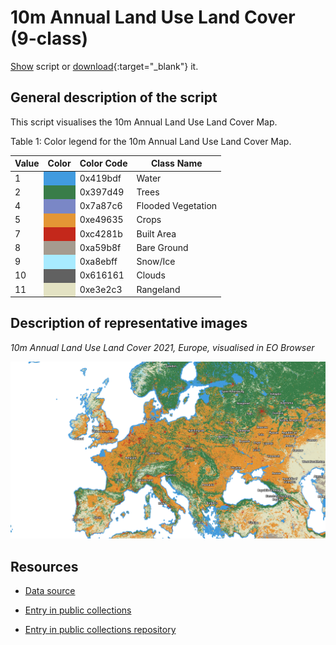# 10m Annual Land Use Land Cover (9-class)

<a href="#" id='togglescript'>Show</a> script or [download](script.js){:target="_blank"} it.
<div id='script_view' style="display:none">
{% highlight javascript %}
{% include_relative script.js %}
{% endhighlight %}
</div>

## General description of the script  
This script visualises the 10m Annual Land Use Land Cover Map.

Table 1: Color legend for the 10m Annual Land Use Land Cover Map. 
<table>
  <thead>
    <tr>
      <th>Value</th>
      <th>Color</th>
      <th>Color Code</th>
	    <th>Class Name</th>
    </tr>
  </thead>
  <tbody>
    <tr>
      <td>1 </td>
      <td style="background-color:#419bdf"></td>
	    <td>0x419bdf </td>
	    <td>Water </td>
    </tr>
    <tr>
      <td>2</td>
      <td style="background-color:#397d49"></td>
	    <td>0x397d49 </td>
	    <td>Trees </td>
    </tr>
    <tr>
      <td>4</td>
      <td style="background-color:#7a87c6"></td>
	    <td>0x7a87c6 </td>
	    <td>Flooded Vegetation </td>
    </tr>
    <tr>
      <td>5</td>
      <td style="background-color:#e49635" ></td>
	    <td>0xe49635  </td>
	    <td>Crops </td>
    </tr>
    <tr>
      <td>7</td>
      <td style="background-color:#c4281b" ></td>
	    <td>0xc4281b </td>
	    <td>Built Area </td>
    </tr>
    <tr>
      <td>8</td>
      <td style="background-color:#a59b8f"></td>
	    <td> 0xa59b8f </td>
	    <td> Bare Ground </td>
    </tr>  
    <tr>
      <td>9</td>
      <td style="background-color:#a8ebff"></td>
	    <td>0xa8ebff </td>
	    <td>Snow/Ice </td>
    </tr> 
    <tr>
      <td>10</td>
      <td style="background-color:#616161"></td>
	    <td>0x616161  </td>
	    <td>Clouds </td>
    </tr> 
    <tr>
      <td>11</td>
      <td style="background-color:#e3e2c3"></td>
	    <td>0xe3e2c3 </td>
	    <td>Rangeland </td>
    </tr>
   </tbody>
</table> 

## Description of representative images
*10m Annual Land Use Land Cover 2021, Europe, visualised in EO Browser*    

![10m Annual Land Use Land Cover 2021, Europe](fig/io-lulc.png)

## Resources

- [Data source](https://www.impactobservatory.com/global_maps/)

- [Entry in public collections](https://collections.sentinel-hub.com/impact-observatory-lulc-map/)

- [Entry in public collections repository](https://github.com/sentinel-hub/public-collections/tree/main/collections/impact-observatory-lulc-map)
